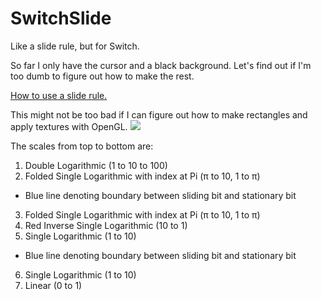 # SwitchSlide
Like a slide rule, but for Switch.

So far I only have the cursor and a black background. Let's find out if I'm too dumb to figure out how to make the rest.

[How to use a slide rule.](https://www.sliderulemuseum.com/SR_Class/OS-ISRM_SlideRuleSeminar.pdf)

This might not be too bad if I can figure out how to make rectangles and apply textures with OpenGL.
![](https://user-images.githubusercontent.com/36782760/140880806-4bd9d857-4db1-4a09-a6aa-9d42377ae4d1.png)

The scales from top to bottom are:

1. Double Logarithmic (1 to 10 to 100)
2. Folded Single Logarithmic with index at Pi (π to 10, 1 to π)
* Blue line denoting boundary between sliding bit and stationary bit
3. Folded Single Logarithmic with index at Pi (π to 10, 1 to π)
4. Red Inverse Single Logarithmic (10 to 1)
5. Single Logarithmic (1 to 10)
* Blue line denoting boundary between sliding bit and stationary bit
6. Single Logarithmic (1 to 10)
7. Linear (0 to 1)
